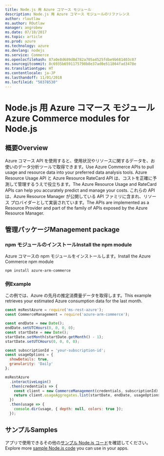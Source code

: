 ```yaml
---
title: Node.js 用 Azure コマース モジュール
description: Node.js 用 Azure コマース モジュールのリファレンス
author: rloutlaw
ms.author: ROutlaw
manager: angrobew
ms.date: 07/18/2017
ms.topic: article
ms.prod: azure
ms.technology: azure
ms.devlang: nodejs
ms.service: Commerce
ms.openlocfilehash: 87a0e8d689d8d782a705a4525fdbe9b681403c07
ms.sourcegitcommit: 8c6935b6591175798b8e37ad0e511864fad3478e
ms.translationtype: HT
ms.contentlocale: ja-JP
ms.lasthandoff: 11/01/2018
ms.locfileid: "50378530"
---
```

# <a name="azure-commerce-modules-for-nodejs"></a><span data-ttu-id="3cd59-103">Node.js 用 Azure コマース モジュール</span><span class="sxs-lookup"><span data-stu-id="3cd59-103">Azure Commerce modules for Node.js</span></span>

## <a name="overview"></a><span data-ttu-id="3cd59-104">概要</span><span class="sxs-lookup"><span data-stu-id="3cd59-104">Overview</span></span>

<span data-ttu-id="3cd59-105">Azure コマース API を使用すると、使用状況やリソースに関するデータを、お使いのデータ分析ツールで取得できます。</span><span class="sxs-lookup"><span data-stu-id="3cd59-105">Use Azure Commerce APIs to pull usage and resource data into your preferred data analysis tools.</span></span> <span data-ttu-id="3cd59-106">Azure Resource Usage API と Azure Resource RateCard API は、コストを正確に予測して管理するうえで役立ちます。</span><span class="sxs-lookup"><span data-stu-id="3cd59-106">The Azure Resource Usage and RateCard APIs can help you accurately predict and manage your costs.</span></span> <span data-ttu-id="3cd59-107">これらの API は、Azure Resource Manager が公開している API ファミリに含まれ、リソース プロバイダーとして実装されています。</span><span class="sxs-lookup"><span data-stu-id="3cd59-107">The APIs are implemented as a Resource Provider and part of the family of APIs exposed by the Azure Resource Manager.</span></span>

## <a name="management-package"></a><span data-ttu-id="3cd59-108">管理パッケージ</span><span class="sxs-lookup"><span data-stu-id="3cd59-108">Management package</span></span>

### <a name="install-the-npm-module"></a><span data-ttu-id="3cd59-109">npm モジュールのインストール</span><span class="sxs-lookup"><span data-stu-id="3cd59-109">Install the npm module</span></span>

<span data-ttu-id="3cd59-110">Azure コマースの npm モジュールをインストールします。</span><span class="sxs-lookup"><span data-stu-id="3cd59-110">Install the Azure Commerce npm module</span></span>

```bash
npm install azure-arm-commerce
```

### <a name="example"></a><span data-ttu-id="3cd59-111">例</span><span class="sxs-lookup"><span data-stu-id="3cd59-111">Example</span></span>

<span data-ttu-id="3cd59-112">この例では、Azure の先月の推定消費量データを取得します。</span><span class="sxs-lookup"><span data-stu-id="3cd59-112">This example retrieves your estimated Azure consumption data for the last month.</span></span>

```javascript
const msRestAzure = require('ms-rest-azure');
const CommerceManagement = require('azure-arm-commerce');

const endDate = new Date();
endDate.setUTCHours(0, 0, 0, 0);
const startDate = new Date();
startDate.setMonth(startDate.getMonth() - 1);
startDate.setUTCHours(0, 0, 0, 0);

const subscriptionId = 'your-subscription-id';
const usageOptions = {
  showDetails: true,
  granularity: 'Daily'
};

msRestAzure
  .interactiveLogin()
  .then(credentials => {
    const client = new CommerceManagement(credentials, subscriptionId);
    return client.usageAggregates.list(startDate, endDate, usageOptions);
  })
  .then(usage => {
    console.dir(usage, { depth: null, colors: true });
  });
```

## <a name="samples"></a><span data-ttu-id="3cd59-113">サンプル</span><span class="sxs-lookup"><span data-stu-id="3cd59-113">Samples</span></span>

<span data-ttu-id="3cd59-114">アプリで使用できるその他の[サンプル Node.js コード](https://azure.microsoft.com/resources/samples/?platform=nodejs)を確認してください。</span><span class="sxs-lookup"><span data-stu-id="3cd59-114">Explore more [sample Node.js code](https://azure.microsoft.com/resources/samples/?platform=nodejs) you can use in your apps.</span></span>
